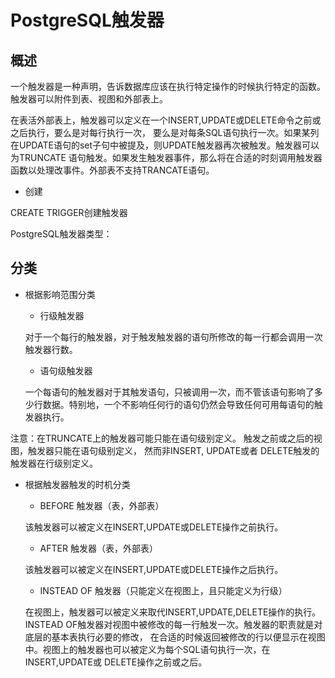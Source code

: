 # PostgreSQL触发器

## 概述

一个触发器是一种声明，告诉数据库应该在执行特定操作的时候执行特定的函数。触发器可以附件到表、视图和外部表上。
    
在表活外部表上，触发器可以定义在一个INSERT,UPDATE或DELETE命令之前或之后执行，要么是对每行执行一次，
要么是对每条SQL语句执行一次。如果某列在UPDATE语句的set子句中被提及，则UPDATE触发器再次被触发。触发器可以为TRUNCATE
语句触发。如果发生触发器事件，那么将在合适的时刻调用触发器函数以处理改事件。外部表不支持TRANCATE语句。

- 创建

CREATE TRIGGER创建触发器

PostgreSQL触发器类型：

## 分类

- 根据影响范围分类

    - 行级触发器
    
    对于一个每行的触发器，对于触发触发器的语句所修改的每一行都会调用一次触发器行数。

    - 语句级触发器
    
    一个每语句的触发器对于其触发语句，只被调用一次，而不管该语句影响了多少行数据。特别地，一个不影响任何行的语句仍然会导致任何可用每语句的触发器执行。

注意：在TRUNCATE上的触发器可能只能在语句级别定义。 触发之前或之后的视图，触发器只能在语句级别定义， 然而非INSERT, UPDATE或者 DELETE触发的触发器在行级别定义。

- 根据触发器触发的时机分类

    - BEFORE 触发器（表，外部表）
    
    该触发器可以被定义在INSERT,UPDATE或DELETE操作之前执行。
    
    - AFTER 触发器（表，外部表）
    
    该触发器可以被定义在INSERT,UPDATE或DELETE操作之后执行。
    
    - INSTEAD OF 触发器（只能定义在视图上，且只能定义为行级）
    
    在视图上，触发器可以被定义来取代INSERT,UPDATE,DELETE操作的执行。INSTEAD OF触发器对视图中被修改的每一行触发一次。触发器的职责就是对底层的基本表执行必要的修改，
    在合适的时候返回被修改的行以便显示在视图中。视图上的触发器也可以被定义为每个SQL语句执行一次，在INSERT,UPDATE或 DELETE操作之前或之后。

